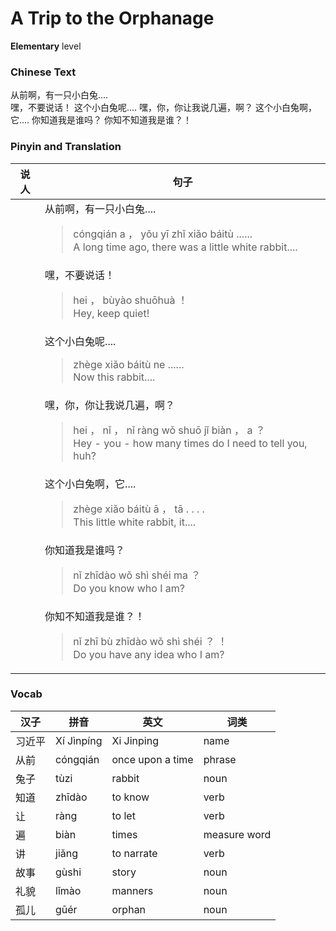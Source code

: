 # A Trip to the Orphanage
**Elementary** level
### Chinese Text
从前啊，有一只小白兔....<br />嘿，不要说话！
这个小白兔呢....
嘿，你，你让我说几遍，啊？
这个小白兔啊，它....
你知道我是谁吗？
你知不知道我是谁？！

### Pinyin and Translation
|说人|句子|
|----|----|
||从前啊，有一只小白兔....<blockquote>cóngqián a ， yǒu yī zhǐ xiǎo báitù ......<br />A long time ago, there was a little white rabbit....</blockquote>|
||嘿，不要说话！<blockquote>hei ， bùyào shuōhuà ！<br />Hey, keep quiet!</blockquote>|
||这个小白兔呢....<blockquote>zhège xiǎo báitù ne ......<br />Now this rabbit....</blockquote>|
||嘿，你，你让我说几遍，啊？<blockquote>hei ， nǐ ， nǐ ràng wǒ shuō jǐ biàn ， a ？<br />Hey - you - how many times do I need to tell you, huh?</blockquote>|
||这个小白兔啊，它....<blockquote>zhège xiǎo báitù ā ， tā . . . .<br />This little white rabbit, it....</blockquote>|
||你知道我是谁吗？<blockquote>nǐ zhīdào wǒ shì shéi ma ？<br />Do you know who I am?</blockquote>|
||你知不知道我是谁？！<blockquote>nǐ zhī bù zhīdào wǒ shì shéi ？ ！<br />Do you have any idea who I am?</blockquote>|
### Vocab
|汉子|拼音|英文|词类|
|----|----|----|----|
|习近平|Xí Jìnpíng|Xi Jinping|name|
|从前|cóngqián|once upon a time|phrase|
|兔子|tùzi|rabbit|noun|
|知道|zhīdào|to know|verb|
|让|ràng|to let|verb|
|遍|biàn|times|measure word|
|讲|jiǎng|to narrate|verb|
|故事|gùshi|story|noun|
|礼貌|lǐmào|manners|noun|
|孤儿|gūér|orphan|noun|